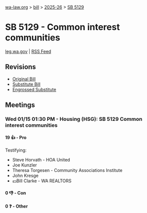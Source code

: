 [wa-law.org](/) > [bill](/bill/) > [2025-26](/bill/2025-26/) > [SB 5129](/bill/2025-26/sb/5129/)

# SB 5129 - Common interest communities
[leg.wa.gov](https://app.leg.wa.gov/billsummary?BillNumber=5129&Year=2025&Initiative=false) | [RSS Feed](./rss.xml)

## Revisions
* [Original Bill](1/)
* [Substitute Bill](S/)
* [Engrossed Substitute](S.E/)

## Meetings
### Wed 01/15 01:30 PM - Housing (HSG): SB 5129 Common interest communities
#### 19 👍 - Pro
Testifying:
* Steve Horvath - HOA United
* Joe Kunzler
* Theresa Torgesen - Community Associations Institute
* John Kresge
* 💵Bill Clarke - WA REALTORS

#### 0 👎 - Con

#### 0 ❓ - Other
